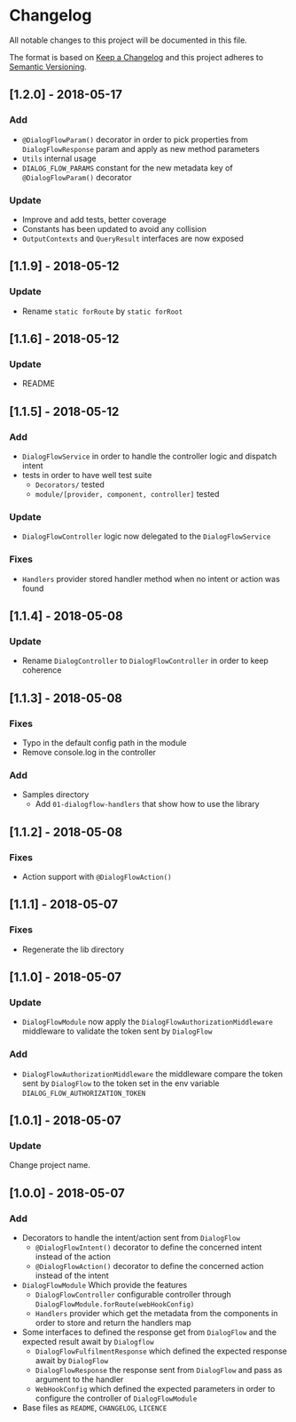 # Changelog

All notable changes to this project will be documented in this file.

The format is based on [Keep a Changelog](http://keepachangelog.com/en/1.0.0/)
and this project adheres to [Semantic Versioning](http://semver.org/spec/v2.0.0.html).

## [1.2.0] - 2018-05-17

### Add

* `@DialogFlowParam()` decorator in order to pick properties from `DialogFlowResponse` param and apply as new method parameters
* `Utils` internal usage
* `DIALOG_FLOW_PARAMS` constant for the new metadata key of `@DialogFlowParam()` decorator

### Update

* Improve and add tests, better coverage
* Constants has been updated to avoid any collision
* `OutputContexts` and `QueryResult` interfaces are now exposed

## [1.1.9] - 2018-05-12

### Update

* Rename `static forRoute` by `static forRoot`

## [1.1.6] - 2018-05-12

### Update

* README

## [1.1.5] - 2018-05-12

### Add

* `DialogFlowService` in order to handle the controller logic and dispatch intent
* tests in order to have well test suite
  * `Decorators/` tested
  * `module/[provider, component, controller]` tested
  
### Update

* `DialogFlowController` logic now delegated to the `DialogFlowService`

### Fixes

* `Handlers` provider stored handler method when no intent or action was found

## [1.1.4] - 2018-05-08

### Update

* Rename `DialogController` to `DialogFlowController` in order to keep coherence

## [1.1.3] - 2018-05-08

### Fixes

* Typo in the default config path in the module
* Remove console.log in the controller

### Add

* Samples directory
  * Add `01-dialogflow-handlers` that show how to use the library

## [1.1.2] - 2018-05-08

### Fixes

* Action support with `@DialogFlowAction()`

## [1.1.1] - 2018-05-07

### Fixes

* Regenerate the lib directory

## [1.1.0] - 2018-05-07

### Update

* `DialogFlowModule` now apply the `DialogFlowAuthorizationMiddleware` middleware to validate the token sent by `DialogFlow`

### Add

* `DialogFlowAuthorizationMiddleware` the middleware compare the token sent by `DialogFlow` to the token set in the env variable
`DIALOG_FLOW_AUTHORIZATION_TOKEN`

## [1.0.1] - 2018-05-07

### Update

Change project name.

## [1.0.0] - 2018-05-07

### Add

* Decorators to handle the intent/action sent from `DialogFlow`
  * `@DialogFlowIntent()` decorator to define the concerned intent instead of the action
  * `@DialogFlowAction()` decorator to define the concerned action instead of the intent
* `DialogFlowModule` Which provide the features
  * `DialogFlowController` configurable controller through `DialogFlowModule.forRoute(webHookConfig)`
  * `Handlers` provider which get the metadata from the components in order to store and return the handlers map
* Some interfaces to defined the response get from `DialogFlow` and the expected result await by `Dialogflow`
  * `DialogFlowFulfilmentResponse` which defined the expected response await by `DialogFlow`
  * `DialogFlowResponse` the response sent from `DialogFlow` and pass as argument to the handler
  * `WebHookConfig` which defined the expected parameters in order to configure the controller of `DialogFlowModule`
* Base files as `README`, `CHANGELOG`, `LICENCE`